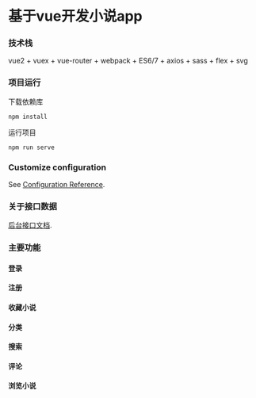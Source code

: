 # 基于vue开发小说app

### 技术栈
vue2 + vuex + vue-router + webpack + ES6/7 + axios + sass + flex + svg

### 项目运行
下载依赖库
```
npm install
```
运行项目
```
npm run serve
```


### Customize configuration
See [Configuration Reference](https://cli.vuejs.org/config/).

### 关于接口数据
[后台接口文档](https://github.com/jianhui1012/bookreader/wiki/API-%E6%8E%A5%E5%8F%A3%E6%96%87%E6%A1%A3#23%E4%B9%A6%E7%B1%8D%E8%AF%A6%E6%83%85).

### 主要功能
#### 登录
#### 注册
#### 收藏小说
#### 分类
#### 搜索
#### 评论
#### 浏览小说

